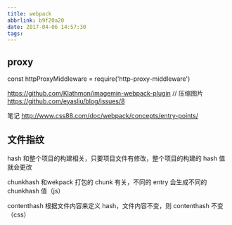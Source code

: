 ```yaml
---
title: webpack
abbrlink: b9f20a20
date: 2017-04-06 14:57:30
tags:
---
```


## proxy
const httpProxyMiddleware = require('http-proxy-middleware')

https://github.com/Klathmon/imagemin-webpack-plugin // 压缩图片
https://github.com/eyasliu/blog/issues/8

笔记
http://www.css88.com/doc/webpack/concepts/entry-points/

## 文件指纹
hash 和整个项目的构建相关，只要项目文件有修改，整个项目的构建的 hash 值就会更改

chunkhash 和wekpack 打包的 chunk 有关，不同的 entry 会生成不同的chunkhash 值（js）

contenthash 根据文件内容来定义 hash，文件内容不变，则 contenthash 不变（css）
